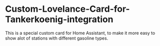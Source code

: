 # Custom-Lovelance-Card-for-Tankerkoenig-integration
This is a special custom card for Home Assistant, to make it more easy to show alot of stations with different gasoline types.
